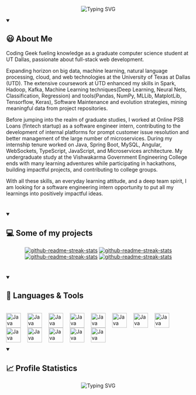 <p align="center">
    <img src="https://readme-typing-svg.demolab.com?font=Source+Code+Pro&weight=900&size=32&duration=4000&pause=500&color=F0C38E&background=181b28&center=true&vCenter=true&width=900&height=200&lines=Hey%2C+I'm+Dhairya+Patel 👋;Full+Stack+Web+Developer; Machine Learning Enthusiastic" alt="Typing SVG" />
</p>

<details open> 
  <summary><h2>😃 About Me</h2></summary>
<p align="left">
Coding Geek fueling knowledge as a graduate computer science student at UT Dallas, passionate about full-stack web development.

Expanding horizon on big data, machine learning, natural language processing, cloud, and web technologies at the University of Texas at Dallas (UTD). The extensive coursework at UTD enhanced my skills in Spark, Hadoop, Kafka, Machine Learning techniques(Deep Learning, Neural Nets, Classification, Regression) and tools(Pandas, NumPy, MLLib, MatplotLib, Tensorflow, Keras), Software Maintenance and evolution strategies, mining meaningful data from project repositories.

Before jumping into the realm of graduate studies, I worked at Online PSB Loans (fintech startup) as a software engineer intern, contributing to the development of internal platforms for prompt customer issue resolution and better management of the large number of microservices. During my internship tenure worked on Java, Spring Boot, MySQL, Angular, WebSockets, TypeScript, JavaScript, and Microservices architecture. My undergraduate study at the Vishwakarma Government Engineering College ends with many learning adventures while participating in hackathons, building impactful projects, and contributing to college groups.

With all these skills, an everyday learning attitude, and a deep team spirit, I am looking for a software engineering intern opportunity to put all my learnings into positively impactful ideas.
</p>

</details>

#

<details open> 
  <summary><h2>💻 Some of my projects</h2></summary>

  <p align="center">
    <a href="https://github.com/DhairyaPatel2210/Real-Time-Named-Entity-Analysis"><img src="https://github-readme-stats.vercel.app/api/pin/?username=DhairyaPatel2210&repo=Real-Time-Named-Entity-Analysis&theme=react&bg_color=181b28&title_color=F0C38E&hide_border=true&icon_color=F8D866&show_icons=false" alt="github-readme-streak-stats"></a>   
    <a href="https://github.com/DhairyaPatel2210/video_chat"><img src="https://github-readme-stats.vercel.app/api/pin/?username=DhairyaPatel2210&repo=video_chat&theme=react&bg_color=181b28&title_color=F0C38E&hide_border=true&icon_color=F8D866&show_icons=false" alt="github-readme-streak-stats"></a>
    <a href="https://github.com/DhairyaPatel2210/Screenshot_Manager"><img src="https://github-readme-stats.vercel.app/api/pin/?username=DhairyaPatel2210&repo=Screenshot_Manager&theme=react&bg_color=181b28&title_color=F0C38E&hide_border=true&icon_color=F8D866&show_icons=false" alt="github-readme-streak-stats"></a>
    <a href="https://github.com/DhairyaPatel2210/Secure-password-checker"><img src="https://github-readme-stats.vercel.app/api/pin/?username=DhairyaPatel2210&repo=Secure-password-checker&theme=react&bg_color=181b28&title_color=F0C38E&hide_border=true&icon_color=F8D866&show_icons=false" alt="github-readme-streak-stats"></a>
    
  </p>
</details>

#

<details open> 
  <summary><h2>🔧 Languages & Tools</h2></summary>

<br>

  <img align="left" alt="Java" width="40px" style="padding-right:15px;" src="https://cdn.jsdelivr.net/gh/devicons/devicon/icons/python/python-original-wordmark.svg" />

  <img align="left" alt="Java" width="40px" style="padding-right:15px;" src="https://cdn.jsdelivr.net/gh/devicons/devicon/icons/java/java-original.svg"/>

  <img align="left" alt="Java" width="40px" style="padding-right:15px;" src="https://cdn.jsdelivr.net/gh/devicons/devicon/icons/react/react-original-wordmark.svg" />

  <img align="left" alt="Java" width="40px" style="padding-right:15px;" src="https://upload.wikimedia.org/wikipedia/commons/c/cf/Angular_full_color_logo.svg"/>

  <img align="left" alt="Java" width="40px" style="padding-right:15px;" src="https://cdn.worldvectorlogo.com/logos/typescript.svg"/>

  <img align="left" alt="Java" width="40px" style="padding-right:15px;" src="https://cdn.worldvectorlogo.com/logos/spring-3.svg"/>

  <img align="left" alt="Java" width="40px" style="padding-right:15px;" src="https://www.svgrepo.com/show/303251/mysql-logo.svg"/>

  <img align="left" alt="Java" width="40px" style="padding-right:15px;" src="https://cdn.jsdelivr.net/gh/devicons/devicon/icons/javascript/javascript-original.svg" />
  
  <img align="left" alt="Java" width="40px" style="padding-right:15px;" src="https://cdn.jsdelivr.net/gh/devicons/devicon/icons/nodejs/nodejs-original-wordmark.svg" />
    
  <img align="left" alt="Java" width="40px" style="padding-right:15px;" src="https://cdn.jsdelivr.net/gh/devicons/devicon/icons/c/c-original.svg" />
  
  <img align="left" alt="Java" width="40px" style="padding-right:15px;" src="https://cdn.jsdelivr.net/gh/devicons/devicon/icons/mongodb/mongodb-original-wordmark.svg" />

  <img align="left" alt="Java" width="40px" style="padding-right:15px;" src="https://cdn.jsdelivr.net/gh/devicons/devicon/icons/html5/html5-original-wordmark.svg" />
  
  <img align="left" alt="Java" width="40px" style="padding-right:15px;" src="https://cdn.jsdelivr.net/gh/devicons/devicon/icons/css3/css3-original-wordmark.svg" />

<br/>
<br/>
<br/>

</details>


#

<details open> 
  <summary><h2>📈 Profile Statistics</h2></summary>
<p align="center">
<img src="https://streak-stats.demolab.com?user=DhairyaPatel2210&theme=highcontrast&hide_border=true&stroke=F0C38E&fire=F0C38E&ring=F0C38E&currStreakLabel=F0C38E&background=DDDDDD00" alt="Typing SVG" />

</p>

</details>
